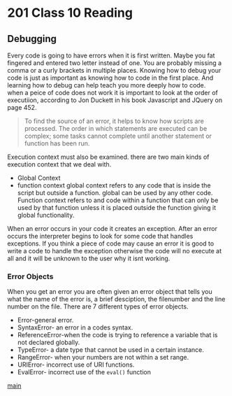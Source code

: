 # 201 Class 10 Reading

## Debugging
Every code is going to have errors when it is first written. Maybe you fat fingered and entered two letter instead of one. You are probably missing a comma or a curly brackets in multiple places. Knowing how to debug your code is just as important as knowing how to code in the first place. And learning how to debug can help teach you more deeply how to code.  
when a peice of code does not work it is important to look at the order of executiion, according to Jon Duckett in his book Javascript and JQuery on page 452.
>To find the source of an error, it helps to know how scripts are processed. The order in which statements are executed can be complex; some tasks cannot complete until another statement or function has been run.

Execution context must also be examined. there are two main kinds of execution context that we deal with.
* Global Context 
* function context
global context refers to any code that is inside the script but outside a function. global can be used by any other code. Function context refers to and code within a function that can only be used by that function unless it is placed outside the function giving it global functionality.  

When an error occurs in your code it creates an exception. After an error occurs the interpreter begins to look for some code that handles exceptions.  If you think a piece of code may cause an error it is good to write a code to handle the exception otherwise the code will no execute at all and it will be unknown to the user why it isnt working. 

### Error Objects
When you get an error you are often given an error object that tells you what the name of the error is, a brief desciption, the filenumber and the line number on the file.  There are 7 different types of error objects.
* Error-general error.
* SyntaxError- an error in a codes syntax.
* ReferenceError-when the code is trying to reference a variable that is not declared globally.
* TypeError- a date type that cannot be used in a certain instance.
* RangeError- when your numbers are not within a set range.
* URIError- incorrect use of URI functions.
* EvalError- incorrect use of the `eval()` function

[main](README.md)
